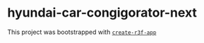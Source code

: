 # hyundai-car-congigorator-next

This project was bootstrapped with [`create-r3f-app`](https://github.com/utsuboco/create-r3f-app)